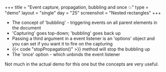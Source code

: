 +++
title = "Event capture, propagation, bubbling and once 💥"
type = "demo"
layout = "single"
day = "25"
screenshot = "Nested rectangles"
+++

* The concept of 'bubbling' - triggering events on all parent elements in the document
* 'Capturing' goes top-down; 'bubbling' goes back up
* Passing a third argument in a event listener is an 'options' object and you can set if you want it to fire on the capturing
* {{< code "stopPropagation()" >}} method will stop the bubbling up
* The 'once' option - which unbinds the event listener

Not much in the actual demo for this one but the concepts are very useful.